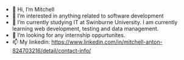 - 👋 Hi, I’m Mitchell
- 👀 I’m interested in anything related to software development
- 🌱 I’m currently studying IT at Swinburne University. I am currently learning web development, testing and data management.
- 💞️ I’m looking for any internship oppurtunites.
- 📫 My linkedin: https://www.linkedin.com/in/mitchell-anton-824703216/detail/contact-info/
